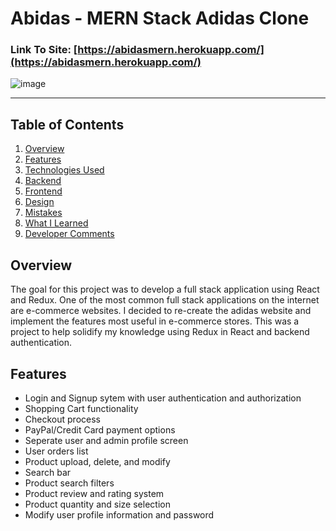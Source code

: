 # Abidas - MERN Stack Adidas Clone

### Link To Site: [https://abidasmern.herokuapp.com/](https://abidasmern.herokuapp.com/)

![image](https://vishnurupan.com/static/media/abidas1.24551965.jpg)

---


## Table of Contents
1. [Overview](#Overview)
2. [Features](#Features)
3. [Technologies Used](#Technologies-Used)
4. [Backend](#Backend)
5. [Frontend](#Frontend)
6. [Design](#Design)
7. [Mistakes](#Mistakes)
8. [What I Learned](#What-I-Learned)
9. [Developer Comments](#Developer-Comments)

## Overview
The goal for this project was to develop a full stack application using React and Redux. One of the most common full stack applications on the internet are e-commerce websites. I decided to re-create the adidas website and implement the features most useful in e-commerce stores. This was a project to help solidify my knowledge using Redux in React and backend authentication. 

## Features
- Login and Signup sytem with user authentication and authorization
- Shopping Cart functionality
- Checkout process
- PayPal/Credit Card payment options
- Seperate user and admin profile screen
- User orders list
- Product upload, delete, and modify
- Search bar
- Product search filters
- Product review and rating system
- Product quantity and size selection
- Modify user profile information and password   

